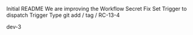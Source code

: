 Initial README
We are improving the Workflow
Secret Fix
Set Trigger to dispatch
Trigger Type
git add / tag / RC-13-4

dev-3